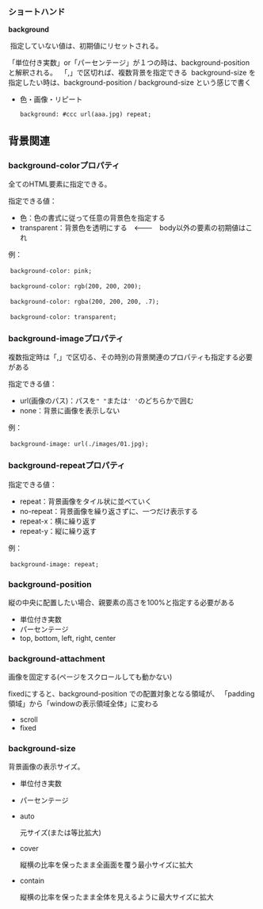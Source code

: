 ### ショートハンド

**background**

​	指定していない値は、初期値にリセットされる。

​	「単位付き実数」or「パーセンテージ」が１つの時は、background-position と解釈される。
​	「,」で区切れば、複数背景を指定できる
​	background-size を指定したい時は、background-position / background-size という感じで書く

* 色・画像・リピート

   `background: #ccc url(aaa.jpg) repeat;`





## 背景関連



### background-colorプロパティ

全てのHTML要素に指定できる。

指定できる値：

* 色：色の書式に従って任意の背景色を指定する
* transparent：背景色を透明にする　<---　body以外の要素の初期値はこれ

例：

​	`background-color: pink;`

​	`background-color: rgb(200, 200, 200);`

​	`background-color: rgba(200, 200, 200, .7);`

​	`background-color: transparent;`



### background-imageプロパティ

複数指定時は「,」で区切る、その時別の背景関連のプロパティも指定する必要がある

指定できる値：

* url(画像のパス)：パスを`" "`または`' '`のどちらかで囲む
* none：背景に画像を表示しない

例：

​	`background-image: url(./images/01.jpg);`



### background-repeatプロパティ

指定できる値：

* repeat：背景画像をタイル状に並べていく
* no-repeat：背景画像を繰り返さずに、一つだけ表示する
* repeat-x：横に繰り返す
* repeat-y：縦に繰り返す

例：

​	`background-image: repeat;`



### background-position

縦の中央に配置したい場合、親要素の高さを100%と指定する必要がある

* 単位付き実数
* パーセンテージ
* top, bottom, left, right, center



### background-attachment

画像を固定する(ページをスクロールしても動かない)

fixedにすると、background-position での配置対象となる領域が、
「padding領域」から「windowの表示領域全体」に変わる

* scroll
* fixed



### background-size

背景画像の表示サイズ。

* 単位付き実数

* パーセンテージ

* auto

   元サイズ(または等比拡大)

* cover

   縦横の比率を保ったまま全画面を覆う最小サイズに拡大

* contain

   縦横の比率を保ったまま全体を見えるように最大サイズに拡大

